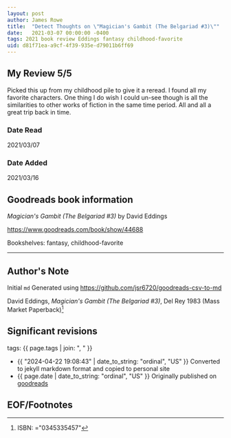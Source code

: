 ```yaml
---
layout: post
author: James Rowe
title:  "Detect Thoughts on \"Magician's Gambit (The Belgariad #3)\""
date:   2021-03-07 00:00:00 -0400
tags: 2021 book review Eddings fantasy childhood-favorite
uid: d81f71ea-a9cf-4f39-935e-d79011b6ff69
---
```


<!-- highly dependent on how you personally use jekyll templates, and how you want this to show up -->
<!-- escape any jekyll keys with double brackets -->

## My Review 5/5

Picked this up from my childhood pile to give it a reread. I found all my favorite characters. One thing I do wish I could un-see though is all the similarities to other works of fiction in the same time period. All and all a great trip back in time.

### Date Read
2021/03/07

### Date Added
2021/03/16

## Goodreads book information

*Magician's Gambit (The Belgariad #3)* by David Eddings

https://www.goodreads.com/book/show/44688

Bookshelves: fantasy, childhood-favorite

---

## Author's Note

Initial `md` Generated using https://github.com/jsr6720/goodreads-csv-to-md

David Eddings, *Magician's Gambit (The Belgariad #3)*,  Del Rey 1983 (Mass Market Paperback)[^1]

## Significant revisions

tags: {{ page.tags | join: ", " }} <!-- todo move this somewhere -->

- {{ "2024-04-22 19:08:43" | date_to_string: "ordinal", "US" }} Converted to jekyll markdown format and copied to personal site
- {{ page.date | date_to_string: "ordinal", "US" }} Originally published on [goodreads](https://www.goodreads.com)

## EOF/Footnotes

[^1]: ISBN: ="0345335457"